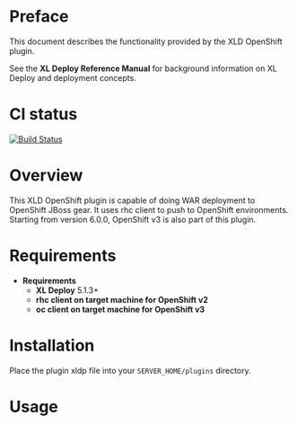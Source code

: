 # Preface #

This document describes the functionality provided by the XLD OpenShift plugin.

See the **XL Deploy Reference Manual** for background information on XL Deploy and deployment concepts.

# CI status #

[![Build Status][xld-advanced-command-travis-image]][xld-advanced-command-travis-url]

[xld-advanced-command-travis-image]: https://travis-ci.org/xebialabs-community/xld-openshift-plugin.svg?branch=master
[xld-advanced-command-travis-url]: https://travis-ci.org/xebialabs-community/xld-openshift-plugin


# Overview #

This XLD OpenShift plugin is capable of doing WAR deployment to OpenShift JBoss gear. It uses rhc client to push to OpenShift environments.
Starting from version 6.0.0, OpenShift v3 is also part of this plugin.

# Requirements #

* **Requirements**
	* **XL Deploy** 5.1.3+
	* **rhc client on target machine for OpenShift v2** 
	* **oc client on target machine for OpenShift v3** 

# Installation #

Place the plugin xldp file into your `SERVER_HOME/plugins` directory.  

# Usage #

